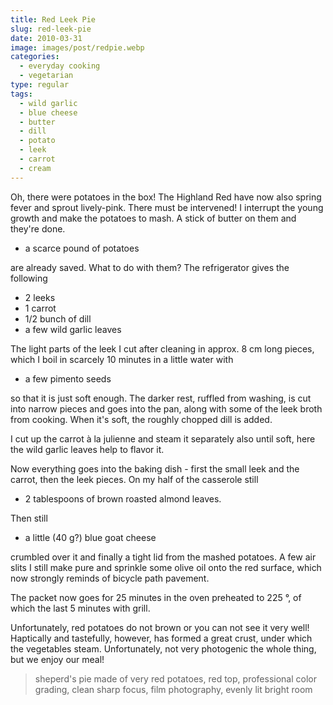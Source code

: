 ```yaml
---
title: Red Leek Pie
slug: red-leek-pie
date: 2010-03-31
image: images/post/redpie.webp
categories: 
  - everyday cooking
  - vegetarian
type: regular
tags: 
  - wild garlic
  - blue cheese
  - butter
  - dill
  - potato
  - leek
  - carrot
  - cream
---
```


Oh, there were potatoes in the box! The Highland Red have now also spring fever and sprout lively-pink. There must be intervened! I interrupt the young growth and make the potatoes to mash. A stick of butter on them and they're done.

* a scarce pound of potatoes

are already saved. What to do with them? The refrigerator gives the following

* 2 leeks 
* 1 carrot 
* 1/2 bunch of dill 
* a few wild garlic leaves

The light parts of the leek I cut after cleaning in approx. 8 cm long pieces, which I boil in scarcely 10 minutes in a little water with

* a few pimento seeds

so that it is just soft enough. The darker rest, ruffled from washing, is cut into narrow pieces and goes into the pan, along with some of the leek broth from cooking. When it's soft, the roughly chopped dill is added.

I cut up the carrot à la julienne and steam it separately also until soft, here the wild garlic leaves help to flavor it.

Now everything goes into the baking dish - first the small leek and the carrot, then the leek pieces. On my half of the casserole still

* 2 tablespoons of brown roasted almond leaves.

Then still

* a little (40 g?) blue goat cheese

crumbled over it and finally a tight lid from the mashed potatoes. A few air slits I still make pure and  sprinkle some olive oil onto the red surface, which now strongly reminds of bicycle path pavement.

The packet now goes for 25 minutes in the oven preheated to 225 °, of which the last 5 minutes with grill.

Unfortunately, red potatoes do not brown or you can not see it very well! Haptically and tastefully, however, has formed a great crust, under which the vegetables steam. Unfortunately, not very photogenic the whole thing, but we enjoy our meal!

> sheperd's pie made of very red potatoes, red top, professional color grading, clean sharp focus, film photography, evenly lit bright room